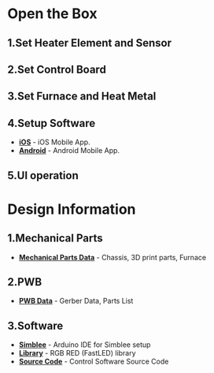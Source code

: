 Open the Box
===================


1.Set Heater Element and Sensor
-------------------

2.Set Control Board
-------------------

3.Set Furnace and Heat Metal
-------------------

4.Setup Software
-------------------
* **[iOS](https://itunes.apple.com/us/app/simblee-for-mobile/id1009048292?mt=8)** - iOS Mobile App. 
* **[Android](https://play.google.com/store/apps/details?id=com.simblee.simbleeformobile&hl=en)** - Android Mobile App. 

5.UI operation
-------------------


Design Information
===================

1.Mechanical Parts
-------------------
* **[Mechanical Parts Data](https://github.com/magicboxlabs/REFLO)** - Chassis, 3D print parts, Furnace

2.PWB
-------------------
* **[PWB Data](https://github.com/magicboxlabs/REFLO)** - Gerber Data, Parts List

3.Software
-------------------
* **[Simblee](https://www.simblee.com/Simblee_Quickstart_Guide_v1.1.0.pdf)** - Arduino IDE for Simblee setup
* **[Library](https://github.com/FastLED/FastLED)** - RGB RED (FastLED) library
* **[Source Code](https://github.com/magicboxlabs/REFLO)** - Control Software Source Code
